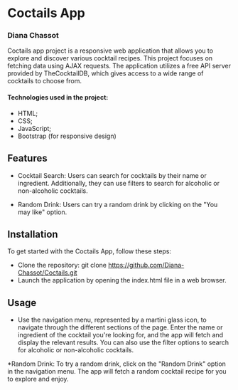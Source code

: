 # Coctails App

### Diana Chassot

Coctails app project is a responsive web application that allows you to explore and discover various cocktail recipes. This project focuses on fetching data using AJAX requests.
The application utilizes a free API server provided by TheCocktailDB, which gives access to a wide range of cocktails to choose from.

#### Technologies used in the project:
* HTML;
* CSS;
* JavaScript;
* Bootstrap (for responsive design)

## Features
* Cocktail Search: Users can search for cocktails by their name or ingredient. Additionally, they can use filters to search for alcoholic or non-alcoholic cocktails.

* Random Drink: Users can try a random drink by clicking on the "You may like" option.

## Installation
To get started with the Coctails App, follow these steps:
* Clone the repository: git clone https://github.com/Diana-Chassot/Coctails.git
* Launch the application by opening the index.html file in a web browser.

## Usage
* Use the navigation menu, represented by a martini glass icon, to navigate through the different sections of the page. 
Enter the name or ingredient of the cocktail you're looking for, and the app will fetch and display the relevant results. You can also use the filter options to search for alcoholic or non-alcoholic cocktails.

*Random Drink: To try a random drink, click on the "Random Drink" option in the navigation menu. The app will fetch a random cocktail recipe for you to explore and enjoy.
